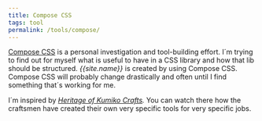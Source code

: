 ```yaml
---
title: Compose CSS
tags: tool
permalink: /tools/compose/
---
```

[Compose CSS](https://www.npmjs.com/package/compose-css) is a personal investigation and tool-building effort. I´m trying to find out for myself what is useful to have in a CSS library and how that lib should be structured. *{{site.name}}* is created by using Compose CSS. Compose CSS will probably change drastically and often until I find something that´s working for me.

I´m inspired by *[Heritage of Kumiko Crafts](https://youtu.be/-NuqwJz9RNE).* You can watch there how the craftsmen have created their own very specific tools for very specific jobs.
